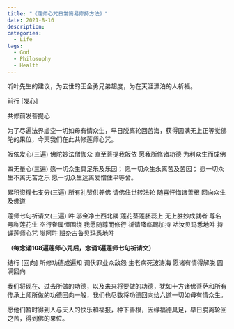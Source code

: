 ```yaml
---
title: "《莲师心咒日常简易修持方法》"
date: 2021-8-16
description: 
categories:
  - Life
tags:
  - God
  - Philosophy
  - Health
---
```


听叶先生的建议，为去世的王金勇兄弟超度，为在天涯漂泊的人祈福。

前行 [发心]

共修前发菩提心

为了尽遍法界虚空一切如母有情众生，早日脱离轮回苦海，获得圆满无上正等觉佛陀的果位，今天我们在此共修莲师心咒。

皈依发心(三遍)
佛陀妙法僧伽众
直至菩提我皈依
愿我所修诸功德
为利众生而成佛

四无量心(三遍)
愿一切众生具足乐及乐因；
愿一切众生永离苦及苦因；
愿一切众生不离无苦之乐
愿一切众生远离爱憎住平等舍。

累积资糧七支分(三遍)
所有礼赞供养佛
请佛住世转法轮
随喜忓悔诸善根
回向众生及佛道

莲师七句祈请文(三遍)
吽 邬金净土西北隅
莲花茎莲胚蕊上
无上胜妙成就者
尊名号称莲花生
空行眷属恒围绕
我愿随尊而修行
祈请降临赐加持
咕汝贝玛悉地吽
持诵莲师心咒
嗡阿吽 班杂古鲁贝玛悉地吽

**（每念诵108遍莲师心咒后，念诵1遍莲师七句祈请文）**

结行 [回向]
所修功德成遍知
调伏罪业众敌怨
生老病死波涛海
愿诸有情得解脱
圆满回向

我们将现在、过去所做的功德，以及未来将要做的功德，犹如十方诸佛菩萨和所有传承上师所做的功德回向一般，我们也尽数将功德回向给六道一切如母有情众生。

愿他们暂时得到人与天人的快乐和福报，种下善根，因缘福德具足，早日脱离轮回之苦，得到佛的果位。
